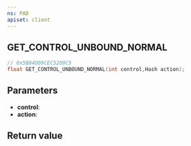 ```yaml
---
ns: PAD
apiset: client
---
```

## GET_CONTROL_UNBOUND_NORMAL

```c
// 0x5B84D09CEC5209C5
float GET_CONTROL_UNBOUND_NORMAL(int control,Hash action);
```


## Parameters
* **control**:
* **action**:

## Return value

